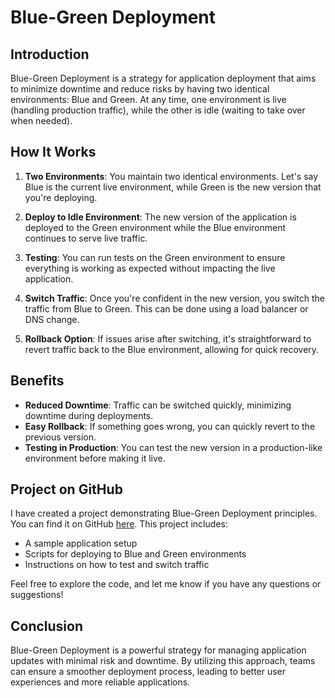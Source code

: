 # Blue-Green Deployment

## Introduction

Blue-Green Deployment is a strategy for application deployment that aims to minimize downtime and reduce risks by having two identical environments: Blue and Green. At any time, one environment is live (handling production traffic), while the other is idle (waiting to take over when needed).

## How It Works

1. **Two Environments**: You maintain two identical environments. Let's say Blue is the current live environment, while Green is the new version that you're deploying.
  
2. **Deploy to Idle Environment**: The new version of the application is deployed to the Green environment while the Blue environment continues to serve live traffic.

3. **Testing**: You can run tests on the Green environment to ensure everything is working as expected without impacting the live application.

4. **Switch Traffic**: Once you're confident in the new version, you switch the traffic from Blue to Green. This can be done using a load balancer or DNS change.

5. **Rollback Option**: If issues arise after switching, it's straightforward to revert traffic back to the Blue environment, allowing for quick recovery.

## Benefits

- **Reduced Downtime**: Traffic can be switched quickly, minimizing downtime during deployments.
- **Easy Rollback**: If something goes wrong, you can quickly revert to the previous version.
- **Testing in Production**: You can test the new version in a production-like environment before making it live.

## Project on GitHub

I have created a project demonstrating Blue-Green Deployment principles. You can find it on GitHub [here]([https://github.com/yourusername/your-repo-name](https://github.com/Hatimloha/DevOps_Project/tree/main/Blue-Green-Deployment)). This project includes:

- A sample application setup
- Scripts for deploying to Blue and Green environments
- Instructions on how to test and switch traffic

Feel free to explore the code, and let me know if you have any questions or suggestions!

## Conclusion

Blue-Green Deployment is a powerful strategy for managing application updates with minimal risk and downtime. By utilizing this approach, teams can ensure a smoother deployment process, leading to better user experiences and more reliable applications.


